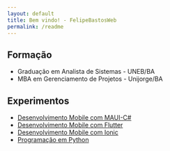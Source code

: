 ```yaml
---
layout: default
title: Bem vindo! - FelipeBastosWeb
permalink: /readme
---
```


## Formação

 - Graduação em Analista de Sistemas - UNEB/BA
 - MBA em Gerenciamento de Projetos - Unijorge/BA

## Experimentos
 - [Desenvolvimento Mobile com MAUI-C#](https://felipebastosweb.github.io/maui-book)
 - [Desenvolvimento Mobile com Flutter](https://felipebastosweb.github.io/flutter-book)
 - [Desenvolvimento Mobile com Ionic](https://felipebastosweb.github.io/ionic-book)
 - [Programação em Python](https://felipebastosweb.github.io/python-book)
